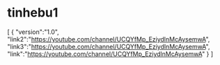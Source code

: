# tinhebu1
[ { "version":"1.0", "link2":"https://youtube.com/channel/UCQYfMp_EziydlnMcAysemwA", "link3":"https://youtube.com/channel/UCQYfMp_EziydlnMcAysemwA", "link":"https://youtube.com/channel/UCQYfMp_EziydlnMcAysemwA" } ]
